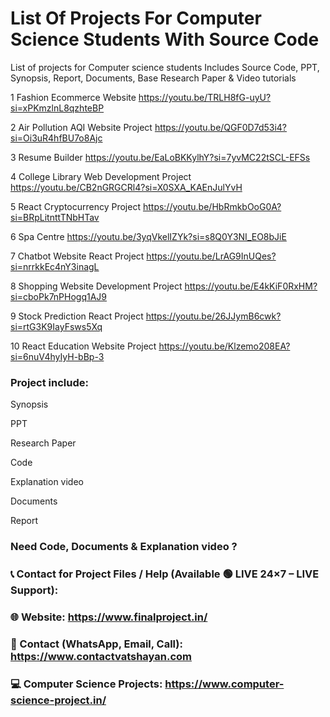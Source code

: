 # List Of Projects For Computer Science Students With Source Code
List of projects for Computer science students Includes Source Code, PPT, Synopsis, Report, Documents, Base Research Paper &amp; Video tutorials

1	Fashion Ecommerce Website	https://youtu.be/TRLH8fG-uyU?si=xPKmzlnL8qzhteBP

2	Air Pollution AQI Website Project	https://youtu.be/QGF0D7d53i4?si=Oi3uR4hfBU7o8Ajc

3	Resume Builder	https://youtu.be/EaLoBKKylhY?si=7yvMC22tSCL-EFSs

4	College Library Web Development Project	https://youtu.be/CB2nGRGCRl4?si=X0SXA_KAEnJulYvH

5	React Cryptocurrency Project	https://youtu.be/HbRmkbOoG0A?si=BRpLitnttTNbHTav

6	Spa Centre	https://youtu.be/3yqVkelIZYk?si=s8Q0Y3NI_EO8bJiE

7	Chatbot Website React Project	https://youtu.be/LrAG9InUQes?si=nrrkkEc4nY3inagL

8	Shopping Website Development Project	https://youtu.be/E4kKiF0RxHM?si=cboPk7nPHogq1AJ9

9	Stock Prediction React Project	https://youtu.be/26JJymB6cwk?si=rtG3K9IayFsws5Xq

10	React Education Website Project	https://youtu.be/Klzemo208EA?si=6nuV4hyIyH-bBp-3


### Project include:
Synopsis

PPT

Research Paper

Code

Explanation video

Documents

Report

### Need Code, Documents & Explanation video ? 

### 📞 Contact for Project Files / Help (Available 🟢 LIVE 24×7 – LIVE Support):

### 🌐 Website: https://www.finalproject.in/

### 📲 Contact (WhatsApp, Email, Call): https://www.contactvatshayan.com

### 💻 Computer Science Projects: https://www.computer-science-project.in/
